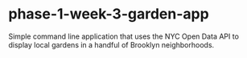 # phase-1-week-3-garden-app
Simple command line application that uses the NYC Open Data API to display local gardens in a handful of Brooklyn neighborhoods.
